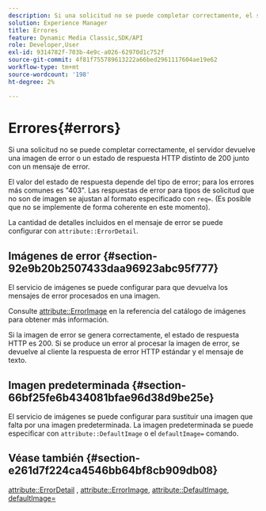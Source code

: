```yaml
---
description: Si una solicitud no se puede completar correctamente, el servidor devuelve una imagen de error o un estado de respuesta HTTP distinto de 200 junto con un mensaje de error.
solution: Experience Manager
title: Errores
feature: Dynamic Media Classic,SDK/API
role: Developer,User
exl-id: 9314782f-703b-4e9c-a026-62970d1c752f
source-git-commit: 4f81f755789613222a66bed2961117604ae19e62
workflow-type: tm+mt
source-wordcount: '198'
ht-degree: 2%

---
```


# Errores{#errors}

Si una solicitud no se puede completar correctamente, el servidor devuelve una imagen de error o un estado de respuesta HTTP distinto de 200 junto con un mensaje de error.

El valor del estado de respuesta depende del tipo de error; para los errores más comunes es &quot;403&quot;. Las respuestas de error para tipos de solicitud que no son de imagen se ajustan al formato especificado con `req=`. (Es posible que no se implemente de forma coherente en este momento).

La cantidad de detalles incluidos en el mensaje de error se puede configurar con `attribute::ErrorDetail`.

## Imágenes de error {#section-92e9b20b2507433daa96923abc95f777}

El servicio de imágenes se puede configurar para que devuelva los mensajes de error procesados en una imagen.

Consulte [attribute::ErrorImage](../../../../../is-api/image-catalog/image-serving-api-ref/c-image-catalog-reference/c-attributes-reference/r-errorimage.md#reference-c494d5d8b2584fe3800f35baabd0292c) en la referencia del catálogo de imágenes para obtener más información.

Si la imagen de error se genera correctamente, el estado de respuesta HTTP es 200. Si se produce un error al procesar la imagen de error, se devuelve al cliente la respuesta de error HTTP estándar y el mensaje de texto.

## Imagen predeterminada {#section-66bf25fe6b434081bfae96d38d9be25e}

El servicio de imágenes se puede configurar para sustituir una imagen que falta por una imagen predeterminada. La imagen predeterminada se puede especificar con `attribute::DefaultImage` o el `defaultImage=` comando.

## Véase también {#section-e261d7f224ca4546bb64bf8cb909db08}

[attribute::ErrorDetail](../../../../../is-api/image-catalog/image-serving-api-ref/c-image-catalog-reference/c-attributes-reference/r-errordetail.md#reference-4987c8cddcba4c88960170e49cafc561) , [attribute::ErrorImage](../../../../../is-api/image-catalog/image-serving-api-ref/c-image-catalog-reference/c-attributes-reference/r-errorimage.md#reference-c494d5d8b2584fe3800f35baabd0292c), [attribute::DefaultImage](../../../../../is-api/image-catalog/image-serving-api-ref/c-image-catalog-reference/c-attributes-reference/r-is-cat-defaultimage.md#reference-8e9900e129f54ed68462a3c2fc3bc433), [defaultImage=](../../../../../is-api/http-ref/image-serving-api-ref/c-http-protocol-reference/c-command-reference/r-is-http-defaultimage.md#reference-209aa6ce830f490483412eb26af67fd2)
